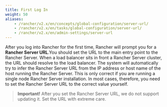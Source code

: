 ```yaml
---
title: First Log In
weight: 50
aliases:
    - /rancher/v2.x/en/concepts/global-configuration/server-url/
    - /rancher/v2.x/en/tasks/global-configuration/server-url/
    - /rancher/v2.x/en/admin-settings/server-url
---
```


After you log into Rancher for the first time, Rancher will prompt you for a **Rancher Server URL**.You should set the URL to the main entry point to the Rancher Server. When a load balancer sits in front a Rancher Server cluster, the URL should resolve to the load balancer. The system will automatically try to infer the Rancher Server URL from the IP address or host name of the host running the Rancher Server. This is only correct if you are running a single node Rancher Server installation. In most cases, therefore, you need to set the Rancher Server URL to the correct value yourself.

>**Important!** After you set the Rancher Server URL, we do not support updating it. Set the URL with extreme care.